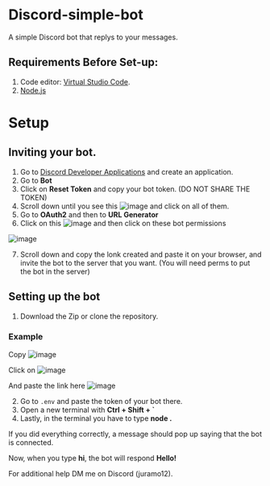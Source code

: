 # Discord-simple-bot
A simple Discord bot that replys to your messages.

## Requirements Before Set-up:
1. Code editor: [Virtual Studio Code](https://code.visualstudio.com/Download).
2. [Node.js](https://nodejs.org/es/download)

# Setup

## Inviting your bot.

1. Go to [Discord Developer Applications](https://discord.com/developers/applications) and create an application.
2. Go to **Bot**
3.  Click on **Reset Token** and copy your bot token. (DO NOT SHARE THE TOKEN)
4. Scroll down until you see this ![image](https://github.com/Juramo12/Discord-simple-bot/assets/146260388/0ff00dad-91ba-43ae-b228-72a928e21b1e) and click on all of them.
5. Go to **OAuth2** and then to **URL Generator**
6. Click on this ![image](https://github.com/Juramo12/Discord-simple-bot/assets/146260388/e0e79265-323e-40d0-8865-668c01851f96) and then click on these bot permissions



![image](https://github.com/Juramo12/Discord-simple-bot/assets/146260388/090b756e-c445-45b2-b2d6-3542400e1a59)

7. Scroll down and copy the lonk created and paste it on your browser, and invite the bot to the server that you want. (You will need perms to put the bot in the server)


## Setting up the bot

1. Download the Zip or clone the repository.

### Example
Copy ![image](https://github.com/Juramo12/Discord-simple-bot/assets/146260388/4ac0cc09-40e0-40ba-a6ab-391130fac631)


Click on ![image](https://github.com/Juramo12/Discord-simple-bot/assets/146260388/c2250eb6-addb-44fd-811b-83a9fa76efd3)


And paste the link here ![image](https://github.com/Juramo12/Discord-simple-bot/assets/146260388/2d7948db-4dd3-4103-948c-b67f94b12868)

2. Go to `.env` and paste the token of your bot there.
3. Open a new terminal with **Ctrl + Shift + `**
4. Lastly, in the terminal you have to type **node .**

If you did everything correctly, a message should pop up saying that the bot is connected.

Now, when you type **hi**, the bot will respond **Hello!**

For additional help DM me on Discord (juramo12).





